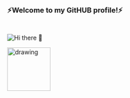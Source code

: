 ### ⚡Welcome to my GitHUB profile!⚡ 
# 
![Hi there 👋](https://s27389.pcdn.co/wp-content/uploads/2019/12/top-5-data-science-strategy-predictions-2020-1024x440.jpeg)

<a href="https://www.kaggle.com/nikitababkin/"><img src="https://res.cloudinary.com/importdata/image/upload/v1595012354/linkedin_t9qiwy.png" alt="drawing" width="100"/>
<!--
**Vandraren/Vandraren** is a ✨ _special_ ✨ repository because its `README.md` (this file) appears on your GitHub profile.

Here are some ideas to get you started:

- 🔭 I’m currently working on ...
- 🌱 I’m currently learning ...
- 👯 I’m looking to collaborate on ...
- 🤔 I’m looking for help with ...
- 💬 Ask me about ...
- 📫 How to reach me: ...
- 😄 Pronouns: ...
- ⚡ Fun fact: ...
-->
